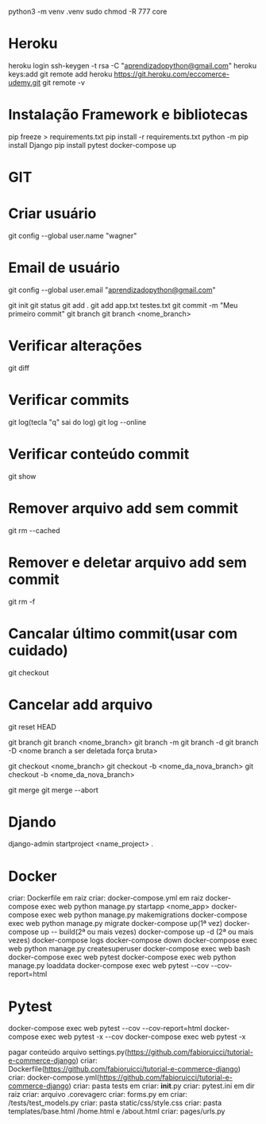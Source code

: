python3 -m venv .venv
sudo chmod -R 777 core

# Heroku

heroku login
ssh-keygen -t rsa -C "aprendizadopython@gmail.com"
heroku keys:add
git remote add heroku https://git.heroku.com/eccomerce-udemy.git
git remote -v

# Instalação Framework e bibliotecas
pip freeze > requirements.txt
pip install -r requirements.txt
python -m pip install Django
pip install pytest
docker-compose up


# GIT
# Criar usuário
git config --global user.name "wagner"
# Email de usuário
git config --global user.email "aprendizadopython@gmail.com"

git init
git status
git add .
git add app.txt testes.txt
git commit -m "Meu primeiro commit"
git branch
git branch <nome_branch>

# Verificar alterações
git diff

# Verificar commits
git log(tecla "q" sai do log)
git log --online

# Verificar conteúdo commit
git show <commit>

# Remover arquivo add sem commit
git rm --cached <arquivo>

# Remover e deletar arquivo add sem commit
git rm -f <arquivo>

# Cancalar último commit(usar com cuidado)
git checkout <arquivo>

# Cancelar add arquivo
git reset HEAD <arquivo>

git branch
git branch <nome_branch>
git branch -m <renomear propria branche>
git branch -d <nome branch a ser deletada>
git branch -D <nome branch a ser deletada força bruta>

git checkout <nome_branch>
git checkout -b <nome_da_nova_branch>
git checkout -b <nome_da_nova_branch> <hash do commit a ser copiado>

git merge <nome da branche que vai ser unida com a atual>
git merge --abort


# Djando
django-admin startproject <name_project> .

# Docker
criar: Dockerfile em raiz
criar: docker-compose.yml em raiz
docker-compose exec web python manage.py startapp <nome_app>
docker-compose exec web python manage.py makemigrations
docker-compose exec web python manage.py migrate
docker-compose up(1ª vez)
docker-compose up -- build(2ª ou mais vezes)
docker-compose up -d (2ª ou mais vezes)
docker-compose logs
docker-compose down
docker-compose exec web python manage.py createsuperuser
docker-compose exec web bash
docker-compose exec web pytest
docker-compose exec web python manage.py loaddata <app>
docker-compose exec web pytest --cov --cov-report=html

# Pytest

docker-compose exec web pytest --cov --cov-report=html
docker-compose exec web pytest -x --cov
docker-compose exec web pytest -x




pagar conteúdo arquivo settings.py(https://github.com/fabioruicci/tutorial-e-commerce-django)
criar: Dockerfile(https://github.com/fabioruicci/tutorial-e-commerce-django)
criar: docker-compose.yml(https://github.com/fabioruicci/tutorial-e-commerce-django)
criar: pasta tests em <app>
criar: __init__.py
criar: pytest.ini em dir raiz
criar: arquivo .corevagerc
criar: forms.py em <app>
criar: <app>/tests/test_models.py
criar: pasta static/css/style.css
criar: pasta templates/base.html /home.html e /about.html
criar: pages/urls.py

